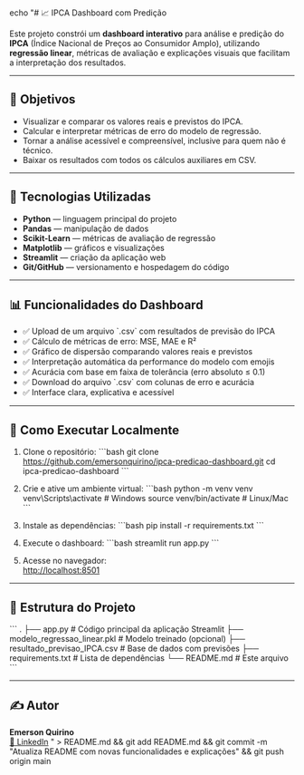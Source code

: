 echo "# 📈 IPCA Dashboard com Predição

Este projeto constrói um **dashboard interativo** para análise e predição do **IPCA** (Índice Nacional de Preços ao Consumidor Amplo), utilizando **regressão linear**, métricas de avaliação e explicações visuais que facilitam a interpretação dos resultados.

---

## 🎯 Objetivos

- Visualizar e comparar os valores reais e previstos do IPCA.
- Calcular e interpretar métricas de erro do modelo de regressão.
- Tornar a análise acessível e compreensível, inclusive para quem não é técnico.
- Baixar os resultados com todos os cálculos auxiliares em CSV.

---

## 🧠 Tecnologias Utilizadas

- **Python** — linguagem principal do projeto
- **Pandas** — manipulação de dados
- **Scikit-Learn** — métricas de avaliação de regressão
- **Matplotlib** — gráficos e visualizações
- **Streamlit** — criação da aplicação web
- **Git/GitHub** — versionamento e hospedagem do código

---

## 📊 Funcionalidades do Dashboard

- ✅ Upload de um arquivo \`.csv\` com resultados de previsão do IPCA
- ✅ Cálculo de métricas de erro: MSE, MAE e R²
- ✅ Gráfico de dispersão comparando valores reais e previstos
- ✅ Interpretação automática da performance do modelo com emojis
- ✅ Acurácia com base em faixa de tolerância (erro absoluto ≤ 0.1)
- ✅ Download do arquivo \`.csv\` com colunas de erro e acurácia
- ✅ Interface clara, explicativa e acessível

---

## 🚀 Como Executar Localmente

1. Clone o repositório:
   \`\`\`bash
   git clone https://github.com/emersonquirino/ipca-predicao-dashboard.git
   cd ipca-predicao-dashboard
   \`\`\`

2. Crie e ative um ambiente virtual:
   \`\`\`bash
   python -m venv venv
   venv\\Scripts\\activate    # Windows
   source venv/bin/activate  # Linux/Mac
   \`\`\`

3. Instale as dependências:
   \`\`\`bash
   pip install -r requirements.txt
   \`\`\`

4. Execute o dashboard:
   \`\`\`bash
   streamlit run app.py
   \`\`\`

5. Acesse no navegador:  
   [http://localhost:8501](http://localhost:8501)

---

## 📁 Estrutura do Projeto

\`\`\`
.
├── app.py                      # Código principal da aplicação Streamlit
├── modelo_regressao_linear.pkl  # Modelo treinado (opcional)
├── resultado_previsao_IPCA.csv  # Base de dados com previsões
├── requirements.txt            # Lista de dependências
└── README.md                   # Este arquivo
\`\`\`

---

## ✍️ Autor

**Emerson Quirino**  
[🔗 LinkedIn](https://www.linkedin.com/in/emersonquirino)
" > README.md && git add README.md && git commit -m "Atualiza README com novas funcionalidades e explicações" && git push origin main
